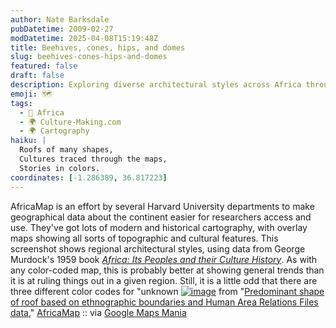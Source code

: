 ```yaml
---
author: Nate Barksdale
pubDatetime: 2009-02-27
modDatetime: 2025-04-08T15:19:48Z
title: Beehives, cones, hips, and domes
slug: beehives-cones-hips-and-domes
featured: false
draft: false
description: Exploring diverse architectural styles across Africa through historical cartography reveals intriguing patterns and cultural nuances.
emoji: 🗺️
tags:
  - 🦁 Africa
  - 🌍 Culture-Making.com
  - 🌍 Cartography
haiku: |
  Roofs of many shapes,  
  Cultures traced through the maps,  
  Stories in colors.
coordinates: [-1.286389, 36.817223]
---
```


AfricaMap is an effort by several Harvard University departments to make geographical data about the continent easier for researchers access and use. They've got lots of modern and historical cartography, with overlay maps showing all sorts of topographic and cultural features. This screenshot shows regional architectural styles, using data from George Murdock's 1959 book _[Africa: Its Peoples and their Culture History](http://books.google.com/books?id=OI0EAQAAIAAJ&q=george+murdock+africa+and+its+peoples&dq=george+murdock+africa+and+its+peoples&ei=k0yoSc3eNIWekwSEr7GiBA&pgis=1)_. As with any color-coded map, this is probably better at showing general trends than it is at ruling things out in a given region. Still, it is a little odd that there are three different color codes for "unknown
[![image](http://culture-making.com/media/shapeofroof.jpg)](http://cga-3.hmdc.harvard.edu/africamap/)
from "[Predominant shape of roof based on ethnographic boundaries and Human Area Relations Files data](http://web.archive.org/web/20160416063915/http://cga-3.hmdc.harvard.edu/africamap/)," [AfricaMap](http://web.archive.org/web/20160416063915/http://cga-3.hmdc.harvard.edu/africamap/) :: via [Google Maps Mania](http://googlemapsmania.blogspot.com/2009/02/harvard-map-of-africa.html)
